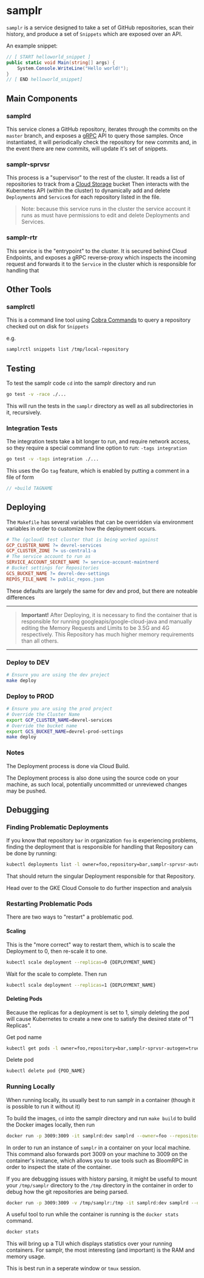 # samplr

`samplr` is a service designed to take a set of GitHub repositories,
scan their history, and produce a set of `Snippets` which are
exposed over an API.

An example snippet:

``` csharp
// [ START helloworld_snippet ]
public static void Main(string[] args) {
    System.Console.WriteLine("Hello world!");
}
// [ END helloworld_snippet]
```

## Main Components

### samplrd

This service clones a GitHub repository, iterates through the commits on the `master` branch,
and exposes a [gRPC](https://grpc.io) API to query those samples. Once instantiated, it will
periodically check the repository for new commits and, in the event there are new commits,
will update it's set of snippets.

### samplr-sprvsr

This process is a "supervisor" to the rest of the cluster. It reads
a list of repositories to track from a [Cloud Storage](https://cloud.google.com/storage/) bucket
Then interacts with the Kubernetes API (within the cluster) to dynamically
add and delete `Deployment`s and `Service`s for each repository listed in the file.

> Note: because this service runs in the cluster the service account it runs as must have
> permissions to edit and delete Deployments and Services.

### samplr-rtr

This service is the "entrypoint" to the cluster. It is secured behind Cloud Endpoints,
and exposes a gRPC reverse-proxy which inspects the incoming request and forwards it
to the `Service` in the cluster which is responsible for handling that

## Other Tools

### samplrctl

This is a command line tool using [Cobra Commands](https://github.com/spf13/cobra) to
query a repository checked out on disk for `Snippets`

e.g.

```bash
samplrctl snippets list /tmp/local-repository
```

## Testing

To test the samplr code `cd` into the samplr directory and run

```bash
go test -v -race ./...
```

This will run the tests in the `samplr` directory as well as all subdirectories in it, recursively.

### Integration Tests

The integration tests take a bit longer to run, and require network access, so they require a special
command line option to run: `-tags integration`

```bash
go test -v -tags integration ./...
```

This uses the Go `tag` feature, which is enabled by putting a comment in a file of form

```go
// +build TAGNAME
```

## Deploying

The `Makefile` has several variables that can be overridden via environment variables
in order to customize how the deployment occurs.

```makefile
# The (gcloud) test cluster that is being worked against
GCP_CLUSTER_NAME ?= devrel-services
GCP_CLUSTER_ZONE ?= us-central1-a
# The service account to run as
SERVICE_ACCOUNT_SECRET_NAME ?= service-account-maintnerd
# Bucket settings for Repositories
GCS_BUCKET_NAME ?= devrel-dev-settings
REPOS_FILE_NAME ?= public_repos.json
```

These defaults are largely the same for dev and prod, but there are noteable differences

---
> __**Important!**__ After Deploying, it is necessary to find the container that is responsible for
running googleapis/google-cloud-java and manually editing the Memory Requests and Limits to be
3.5G and 4G respectively. This Repository has much higher memory requirements than all others.
---

### Deploy to DEV

```bash
# Ensure you are using the dev project
make deploy
```

### Deploy to PROD

```bash
# Ensure you are using the prod project
# Override the Cluster Name
export GCP_CLUSTER_NAME=devrel-services
# Override the bucket name
export GCS_BUCKET_NAME=devrel-prod-settings
make deploy
```

### Notes

The Deployment process is done via Cloud Build.

The Deployment process is also done using the source code on your machine, as
such local, potentially uncommitted or unreviewed changes may be pushed.

## Debugging

### Finding Problematic Deployments

If you know that repository `bar` in organization `foo` is experiencing problems,
finding the deployment that is responsible for handling that Repository can be
done by running:

```bash
kubectl deployments list -l owner=foo,repository=bar,samplr-sprvsr-autogen=true
```

That should return the singular Deployment responsible for that Repository.

Head over to the GKE Cloud Console to do further inspection and analysis

### Restarting Problematic Pods

There are two ways to "restart" a problematic pod.

#### Scaling

This is the "more correct" way to restart them, which is to scale
the Deployment to 0, then re-scale it to one.

```bash
kubectl scale deployment --replicas=0 {DEPLOYMENT_NAME}
```

Wait for the scale to complete. Then run

```bash
kubectl scale deployment --replicas=1 {DEPLOYMENT_NAME}
```

#### Deleting Pods

Because the replicas for a deployment is set to 1, simply 
deleting the pod will cause Kubernetes to create a new one
to satisfy the desired state of "1 Replicas".

Get pod name

```bash
kubectl get pods -l owner=foo,repository=bar,samplr-sprvsr-autogen=true
```

Delete pod

```bash
kubectl delete pod {POD_NAME}
```

### Running Locally

When running locally, its usually best to run samplr in a container (though it is
possible to run it without it)

To build the images, `cd` into the samplr directory and run `make build` to build
the Docker images locally, then run

```bash
docker run -p 3009:3009 -it samplrd:dev samplrd --owner=foo --repository=bar
```

In order to run an instance of `samplr` in a container on your local machine.
This command also forwards port 3009 on your machine to 3009 on the container's
instance, which allows you to use tools such as BloomRPC in order to inspect the
state of the container.

If you are debugging issues with history parsing, it might be useful to mount
your `/tmp/samplr` directory to the `/tmp` directory in the container in order
to debug how the git repositories are being parsed.

```bash
docker run -p 3009:3009 -v /tmp/samplr:/tmp -it samplrd:dev samplrd --owner=foo --repository=bar
```

A useful tool to run while the container is running is the `docker stats` command.

```bash
docker stats
```

This will bring up a TUI which displays statistics over your running containers.
For samplr, the most interesting (and important) is the RAM and memory usage.

This is best run in a seperate window or `tmux` session.
